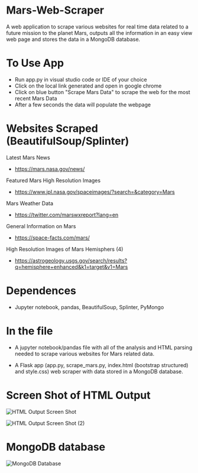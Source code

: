 # Mars-Web-Scraper
A web application to scrape various websites for real time data related to a future mission to the planet Mars, outputs all the information in an easy view web page and stores the data in a MongoDB database.


# To Use App

- Run app.py in visual studio code or IDE of your choice
- Click on the local link generated and open in google chrome
- Click on blue button "Scrape Mars Data" to scrape the web for the most recent Mars Data
- After a few seconds the data will populate the webpage


# Websites Scraped (BeautifulSoup/Splinter)


Latest Mars News
- https://mars.nasa.gov/news/

Featured Mars High Resolution Images
- https://www.jpl.nasa.gov/spaceimages/?search=&category=Mars

Mars Weather Data
- https://twitter.com/marswxreport?lang=en

General Information on Mars
- https://space-facts.com/mars/

High Resolution Images of Mars Hemisphers (4)
- https://astrogeology.usgs.gov/search/results?q=hemisphere+enhanced&k1=target&v1=Mars


# Dependences

- Jupyter notebook, pandas, BeautifulSoup, Splinter, PyMongo


# In the file 

- A jupyter notebook/pandas file with all of the analysis and HTML parsing needed to scrape various websites for Mars related data.

- A Flask app (app.py, scrape_mars.py, index.html (bootstrap structured) and style.css) web scraper with data stored in a MongoDB database.


# Screen Shot of HTML Output

![HTML Output Screen Shot](https://user-images.githubusercontent.com/48166327/61418815-afe14f80-a8b0-11e9-88d1-f58987c7785f.PNG)

![HTML Output Screen Shot (2)](https://user-images.githubusercontent.com/48166327/61418820-b40d6d00-a8b0-11e9-99b3-f9e8ffd54bca.PNG)


# MongoDB database

![MongoDB Database](https://user-images.githubusercontent.com/48166327/61413615-c7b0d780-a8a0-11e9-95d3-7b442015a4e5.PNG)